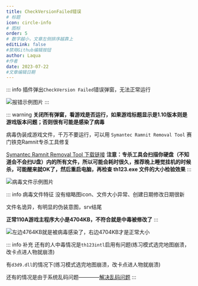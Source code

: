 ```yaml
---
title: CheckVersionFailed错误
# 标题
icon: circle-info
# 图标
order: 5
# 数字越小，文章左侧排序越靠上
editLink: false
#禁用Github编辑按钮
author: Laqua
#作者
date: 2023-07-22
#文章编辑日期
---
```



::: info 插件弹出```CheckVersion Failed```错误弹窗，无法正常运行


![报错示例图片](https://bu.dusays.com/2023/08/20/64e214492841a.png)
:::

::: warning
**关闭所有弹窗，看游戏是否运行，如果游戏标题显示是1.10版本则是游戏版本问题；否则很有可能是感染了病毒**

病毒伪装成游戏文件，千万不要运行，可以用 ```Symantec Ramnit Removal Tool``` 赛门铁克Ramnit专杀工具修复 

[Symantec Ramnit Removal Tool 下载链接](https://pan.baidu.com/s/1D8d4eSvuIRnba0x3202aAQ?pwd=xukd)
**注意：专杀工具会扫描你硬盘（不知道会不会扫U盘）内的所有文件，所以可能会耗时很久，推荐晚上睡觉挂机的时候杀，可能醒来就OK了，然后重启电脑，再检查 th123.exe 文件的大小检验效果**
:::



![病毒文件示例图片](https://bu.dusays.com/2023/08/20/64e214549ddf7.png)


::: info 病毒文件特征
没有缩略图icon、文件大小异常、创建日期修改日期很新

文件名诡异，有明显的伪装意图，srv结尾

**正常110A游戏主程序大小是4704KB，不符合就是中毒被修改了**
:::

![左边4764KB就是被病毒感染了，右边4704KB才是正常大小](https://bu.dusays.com/2023/08/20/64e21469d5b5d.png)


::: info 补充
还有的人中毒情况是```th123intl```启用有问题(练习模式选完地图崩溃，改卡点进人物就崩溃)

有```d3d9.dll```的情况下(练习模式选完地图崩溃，改卡点进人物就崩溃)

还有的情况是由于系统乱码问题————[解决乱码问题](EncodingError.md)
:::


